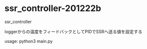 # ssr_controller-201222b
ssr_controller


loggerからの温度をフィードバックとしてPIDでSSRへ送る値を設定する


usage: python3 main.py
